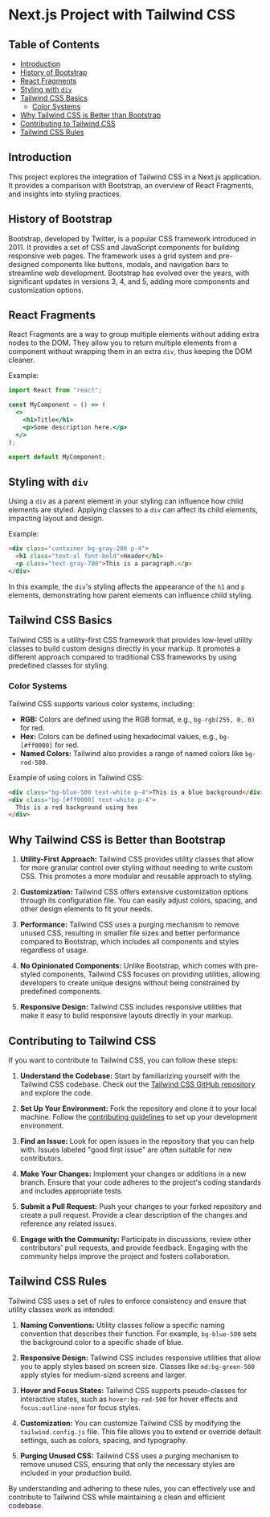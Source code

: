 
# Next.js Project with Tailwind CSS

## Table of Contents

- [Introduction](#introduction)
- [History of Bootstrap](#history-of-bootstrap)
- [React Fragments](#react-fragments)
- [Styling with `div`](#styling-with-div)
- [Tailwind CSS Basics](#tailwind-css-basics)
  - [Color Systems](#color-systems)
- [Why Tailwind CSS is Better than Bootstrap](#why-tailwind-css-is-better-than-bootstrap)
- [Contributing to Tailwind CSS](#contributing-to-tailwind-css)
- [Tailwind CSS Rules](#tailwind-css-rules)

## Introduction

This project explores the integration of Tailwind CSS in a Next.js application. It provides a comparison with Bootstrap, an overview of React Fragments, and insights into styling practices.

## History of Bootstrap

Bootstrap, developed by Twitter, is a popular CSS framework introduced in 2011. It provides a set of CSS and JavaScript components for building responsive web pages. The framework uses a grid system and pre-designed components like buttons, modals, and navigation bars to streamline web development. Bootstrap has evolved over the years, with significant updates in versions 3, 4, and 5, adding more components and customization options.

## React Fragments

React Fragments are a way to group multiple elements without adding extra nodes to the DOM. They allow you to return multiple elements from a component without wrapping them in an extra `div`, thus keeping the DOM cleaner.

Example:

```jsx
import React from "react";

const MyComponent = () => (
  <>
    <h1>Title</h1>
    <p>Some description here.</p>
  </>
);

export default MyComponent;
```

## Styling with `div`

Using a `div` as a parent element in your styling can influence how child elements are styled. Applying classes to a `div` can affect its child elements, impacting layout and design.

Example:

```html
<div class="container bg-gray-200 p-4">
  <h1 class="text-xl font-bold">Header</h1>
  <p class="text-gray-700">This is a paragraph.</p>
</div>
```

In this example, the `div`'s styling affects the appearance of the `h1` and `p` elements, demonstrating how parent elements can influence child styling.

## Tailwind CSS Basics

Tailwind CSS is a utility-first CSS framework that provides low-level utility classes to build custom designs directly in your markup. It promotes a different approach compared to traditional CSS frameworks by using predefined classes for styling.

### Color Systems

Tailwind CSS supports various color systems, including:

- **RGB:** Colors are defined using the RGB format, e.g., `bg-rgb(255, 0, 0)` for red.
- **Hex:** Colors can be defined using hexadecimal values, e.g., `bg-[#ff0000]` for red.
- **Named Colors:** Tailwind also provides a range of named colors like `bg-red-500`.

Example of using colors in Tailwind CSS:

```html
<div class="bg-blue-500 text-white p-4">This is a blue background</div>
<div class="bg-[#ff0000] text-white p-4">
  This is a red background using hex
</div>
```

## Why Tailwind CSS is Better than Bootstrap

1. **Utility-First Approach:** Tailwind CSS provides utility classes that allow for more granular control over styling without needing to write custom CSS. This promotes a more modular and reusable approach to styling.

2. **Customization:** Tailwind CSS offers extensive customization options through its configuration file. You can easily adjust colors, spacing, and other design elements to fit your needs.

3. **Performance:** Tailwind CSS uses a purging mechanism to remove unused CSS, resulting in smaller file sizes and better performance compared to Bootstrap, which includes all components and styles regardless of usage.

4. **No Opinionated Components:** Unlike Bootstrap, which comes with pre-styled components, Tailwind CSS focuses on providing utilities, allowing developers to create unique designs without being constrained by predefined components.

5. **Responsive Design:** Tailwind CSS includes responsive utilities that make it easy to build responsive layouts directly in your markup.

## Contributing to Tailwind CSS

If you want to contribute to Tailwind CSS, you can follow these steps:

1. **Understand the Codebase:** Start by familiarizing yourself with the Tailwind CSS codebase. Check out the [Tailwind CSS GitHub repository](https://github.com/tailwindlabs/tailwindcss) and explore the code.

2. **Set Up Your Environment:** Fork the repository and clone it to your local machine. Follow the [contributing guidelines](https://github.com/tailwindlabs/tailwindcss/blob/main/.github/CONTRIBUTING.md) to set up your development environment.

3. **Find an Issue:** Look for open issues in the repository that you can help with. Issues labeled "good first issue" are often suitable for new contributors.

4. **Make Your Changes:** Implement your changes or additions in a new branch. Ensure that your code adheres to the project's coding standards and includes appropriate tests.

5. **Submit a Pull Request:** Push your changes to your forked repository and create a pull request. Provide a clear description of the changes and reference any related issues.

6. **Engage with the Community:** Participate in discussions, review other contributors' pull requests, and provide feedback. Engaging with the community helps improve the project and fosters collaboration.

## Tailwind CSS Rules

Tailwind CSS uses a set of rules to enforce consistency and ensure that utility classes work as intended:

1. **Naming Conventions:** Utility classes follow a specific naming convention that describes their function. For example, `bg-blue-500` sets the background color to a specific shade of blue.

2. **Responsive Design:** Tailwind CSS includes responsive utilities that allow you to apply styles based on screen size. Classes like `md:bg-green-500` apply styles for medium-sized screens and larger.

3. **Hover and Focus States:** Tailwind CSS supports pseudo-classes for interactive states, such as `hover:bg-red-500` for hover effects and `focus:outline-none` for focus styles.

4. **Customization:** You can customize Tailwind CSS by modifying the `tailwind.config.js` file. This file allows you to extend or override default settings, such as colors, spacing, and typography.

5. **Purging Unused CSS:** Tailwind CSS uses a purging mechanism to remove unused CSS, ensuring that only the necessary styles are included in your production build.

By understanding and adhering to these rules, you can effectively use and contribute to Tailwind CSS while maintaining a clean and efficient codebase.

